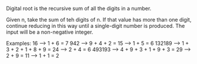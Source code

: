 Digital root is the recursive sum of all the digits in a number.

Given n, take the sum of teh digits of n. If that value has more
than one digit, continue reducing in this way until a single-digit
number is produced. The input will be a non-negative integer.

Examples:
16  -->  1 + 6 = 7
942  -->  9 + 4 + 2 = 15  -->  1 + 5 = 6
132189  -->  1 + 3 + 2 + 1 + 8 + 9 = 24  -->  2 + 4 = 6
493193  -->  4 + 9 + 3 + 1 + 9 + 3 = 29  -->  2 + 9 = 11  -->  1 + 1 = 2